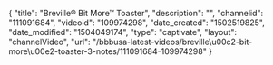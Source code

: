 {
    "title": "Breville&reg; Bit More&trade; Toaster",
    "description": "",
    "channelid": "111091684",
    "videoid": "109974298",
    "date_created": "1502519825",
    "date_modified": "1504049174",
    "type": "captivate",
    "layout": "channelVideo",
    "url": "\/bbbusa-latest-videos\/breville\u00c2-bit-more\u00e2-toaster-3-notes\/111091684-109974298"
}